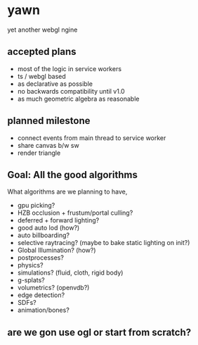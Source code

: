 # yawn
yet another webgl ngine

## accepted plans
- most of the logic in service workers
- ts / webgl based
- as declarative as possible
- no backwards compatibility until v1.0
- as much geometric algebra as reasonable

## planned milestone

- connect events from main thread to service worker
- share canvas b/w sw
- render triangle

## Goal: All the good algorithms
What algorithms are we planning to have,
- gpu picking?
- HZB occlusion + frustum/portal culling?
- deferred + forward lighting?
- good auto lod (how?)
- auto billboarding?
- selective raytracing? (maybe to bake static lighting on init?)
- Global Illumination? (how?)
- postprocesses?
- physics?
- simulations? (fluid, cloth, rigid body)
- g-splats?
- volumetrics? (openvdb?)
- edge detection?
- SDFs?
- animation/bones?

## are we gon use ogl or start from scratch?
